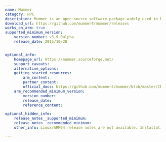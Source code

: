 ```yaml
---
name: Mummer
category: HPC
description: Mummer is an open-source software package widely used in bioinformatics to align DNA sequences.
download_url: https://github.com/mummer4/mummer/releases
works_on_arm: true
supported_minimum_version:
    version_number: v3.9.0alpha
    release_date: 2015/10/28


optional_info:
    homepage_url: https://mummer.sourceforge.net/
    support_caveats:
    alternative_options:
    getting_started_resources:
        arm_content:
        partner_content:
        official_docs: https://github.com/mummer4/mummer/blob/master/INSTALL.md
    arm_recommended_minimum_version:
        version_number:
        release_date:
        reference_content:

optional_hidden_info:
    release_notes__supported_minimum:
    release_notes__recommended_minimum:
    other_info: Linux/ARM64 release notes are not available. Installation and testing are done via the [tar archive](https://github.com/mummer4/mummer/releases/tag/v3.9.0alpha).

---
```


